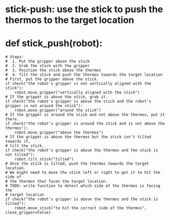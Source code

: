 # stick-push: use the stick to push the thermos to the target location
# def stick_push(robot):
    # Steps:
    #  1. Put the gripper above the stick
    #  2. Grab the stick with the gripper
    #  3. Position the stick above the thermos
    #  4. Tilt the stick and push the thermos towards the target location
    # First, put the gripper above the stick.
    if check("the robot's gripper is not vertically aligned with the stick"):
        robot.move_gripper("vertically aligned with the stick")
    # If the gripper is above the stick, grab it.
    if check("the robot's gripper is above the stick and the robot's gripper is not around the stick"):
        robot.move_gripper("around the stick")
    # If the gripper is around the stick and not above the thermos, put it there.
    if check("the robot's gripper is around the stick and is not above the thermos"):
        robot.move_gripper("above the thermos")
    # If the gripper is above the thermos but the stick isn't tilted towards it,
    # tilt the stick.
    if check("the robot's gripper is above the thermos and the stick is not tilted"):
        robot.tilt_stick("tilted")
    # Once the stick is tilted, push the thermos towards the target location.
    # We might need to move the stick left or right to get it to hit the side of
    # the thermos that faces the target location.
    # TODO: write function to detect which side of the thermos is facing the
    # target location
    if check("the robot's gripper is above the thermos and the stick is tilted"):
        robot.move_stick("to hit the correct side of the thermos", close_gripper=False)